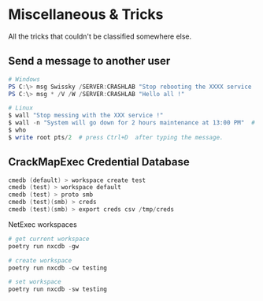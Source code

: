 # Miscellaneous & Tricks

All the tricks that couldn't be classified somewhere else.

## Send a message to another user

```powershell
# Windows
PS C:\> msg Swissky /SERVER:CRASHLAB "Stop rebooting the XXXX service !"
PS C:\> msg * /V /W /SERVER:CRASHLAB "Hello all !"

# Linux
$ wall "Stop messing with the XXX service !"
$ wall -n "System will go down for 2 hours maintenance at 13:00 PM"  # "-n" only for root
$ who
$ write root pts/2	# press Ctrl+D  after typing the message. 
```

## CrackMapExec Credential Database

```ps1
cmedb (default) > workspace create test
cmedb (test) > workspace default
cmedb (test) > proto smb
cmedb (test)(smb) > creds
cmedb (test)(smb) > export creds csv /tmp/creds
```

NetExec workspaces

```ps1
# get current workspace
poetry run nxcdb -gw 

# create workspace
poetry run nxcdb -cw testing

# set workspace
poetry run nxcdb -sw testing 
```